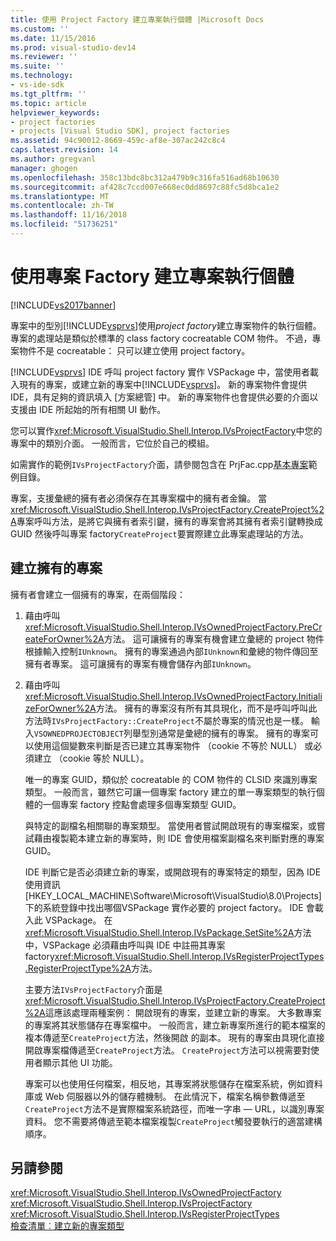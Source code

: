 ```yaml
---
title: 使用 Project Factory 建立專案執行個體 |Microsoft Docs
ms.custom: ''
ms.date: 11/15/2016
ms.prod: visual-studio-dev14
ms.reviewer: ''
ms.suite: ''
ms.technology:
- vs-ide-sdk
ms.tgt_pltfrm: ''
ms.topic: article
helpviewer_keywords:
- project factories
- projects [Visual Studio SDK], project factories
ms.assetid: 94c90012-8669-459c-af8e-307ac242c8c4
caps.latest.revision: 14
ms.author: gregvanl
manager: ghogen
ms.openlocfilehash: 358c13bdc8bc312a479b9c316fa516ad68b10630
ms.sourcegitcommit: af428c7ccd007e668ec0dd8697c88fc5d8bca1e2
ms.translationtype: MT
ms.contentlocale: zh-TW
ms.lasthandoff: 11/16/2018
ms.locfileid: "51736251"
---
```

# <a name="creating-project-instances-by-using-project-factories"></a>使用專案 Factory 建立專案執行個體
[!INCLUDE[vs2017banner](../../includes/vs2017banner.md)]

專案中的型別[!INCLUDE[vsprvs](../../includes/vsprvs-md.md)]使用*project factory*建立專案物件的執行個體。 專案的處理站是類似於標準的 class factory cocreatable COM 物件。 不過，專案物件不是 cocreatable： 只可以建立使用 project factory。  
  
 [!INCLUDE[vsprvs](../../includes/vsprvs-md.md)] IDE 呼叫 project factory 實作 VSPackage 中，當使用者載入現有的專案，或建立新的專案中[!INCLUDE[vsprvs](../../includes/vsprvs-md.md)]。 新的專案物件會提供 IDE，具有足夠的資訊填入 [方案總管] 中。 新的專案物件也會提供必要的介面以支援由 IDE 所起始的所有相關 UI 動作。  
  
 您可以實作<xref:Microsoft.VisualStudio.Shell.Interop.IVsProjectFactory>中您的專案中的類別介面。 一般而言，它位於自己的模組。  
  
 如需實作的範例`IVsProjectFactory`介面，請參閱包含在 PrjFac.cpp[基本專案](http://msdn.microsoft.com/en-us/385fd2a3-d9f1-4808-87c2-a3f05a91fc36)範例目錄。  
  
 專案，支援彙總的擁有者必須保存在其專案檔中的擁有者金鑰。 當<xref:Microsoft.VisualStudio.Shell.Interop.IVsProjectFactory.CreateProject%2A>專案呼叫方法，是將它與擁有者索引鍵，擁有的專案會將其擁有者索引鍵轉換成 GUID 然後呼叫專案 factory`CreateProject`要實際建立此專案處理站的方法。  
  
## <a name="creating-an-owned-project"></a>建立擁有的專案  
 擁有者會建立一個擁有的專案，在兩個階段：  
  
1. 藉由呼叫<xref:Microsoft.VisualStudio.Shell.Interop.IVsOwnedProjectFactory.PreCreateForOwner%2A>方法。 這可讓擁有的專案有機會建立彙總的 project 物件根據輸入控制`IUnknown`。 擁有的專案通過內部`IUnknown`和彙總的物件傳回至擁有者專案。 這可讓擁有的專案有機會儲存內部`IUnknown`。  
  
2. 藉由呼叫<xref:Microsoft.VisualStudio.Shell.Interop.IVsOwnedProjectFactory.InitializeForOwner%2A>方法。 擁有的專案沒有所有其具現化，而不是呼叫呼叫此方法時`IVsProjectFactory::CreateProject`不屬於專案的情況也是一樣。 輸入`VSOWNEDPROJECTOBJECT`列舉型別通常是彙總的擁有的專案。 擁有的專案可以使用這個變數來判斷是否已建立其專案物件 （cookie 不等於 NULL） 或必須建立 （cookie 等於 NULL）。  
  
   唯一的專案 GUID，類似於 cocreatable 的 COM 物件的 CLSID 來識別專案類型。 一般而言，雖然它可讓一個專案 factory 建立的單一專案類型的執行個體的一個專案 factory 控點會處理多個專案類型 GUID。  
  
   與特定的副檔名相關聯的專案類型。 當使用者嘗試開啟現有的專案檔案，或嘗試藉由複製範本建立新的專案時，則 IDE 會使用檔案副檔名來判斷對應的專案 GUID。  
  
   IDE 判斷它是否必須建立新的專案，或開啟現有的專案特定的類型，因為 IDE 使用資訊 [HKEY_LOCAL_MACHINE\Software\Microsoft\VisualStudio\8.0\Projects] 下的系統登錄中找出哪個VSPackage 實作必要的 project factory。 IDE 會載入此 VSPackage。 在 <xref:Microsoft.VisualStudio.Shell.Interop.IVsPackage.SetSite%2A>方法中，VSPackage 必須藉由呼叫與 IDE 中註冊其專案 factory<xref:Microsoft.VisualStudio.Shell.Interop.IVsRegisterProjectTypes.RegisterProjectType%2A>方法。  
  
   主要方法`IVsProjectFactory`介面是<xref:Microsoft.VisualStudio.Shell.Interop.IVsProjectFactory.CreateProject%2A>這應該處理兩種案例： 開啟現有的專案，並建立新的專案。 大多數專案的專案將其狀態儲存在專案檔中。 一般而言，建立新專案所進行的範本檔案的複本傳遞至`CreateProject`方法，然後開啟 的副本。 現有的專案由具現化直接開啟專案檔傳遞至`CreateProject`方法。 `CreateProject`方法可以視需要對使用者顯示其他 UI 功能。  
  
   專案可以也使用任何檔案，相反地，其專案將狀態儲存在檔案系統，例如資料庫或 Web 伺服器以外的儲存體機制。 在此情況下，檔案名稱參數傳遞至`CreateProject`方法不是實際檔案系統路徑，而唯一字串 — URL，以識別專案資料。 您不需要將傳遞至範本檔案複製`CreateProject`觸發要執行的適當建構順序。  
  
## <a name="see-also"></a>另請參閱  
 <xref:Microsoft.VisualStudio.Shell.Interop.IVsOwnedProjectFactory>   
 <xref:Microsoft.VisualStudio.Shell.Interop.IVsProjectFactory>   
 <xref:Microsoft.VisualStudio.Shell.Interop.IVsRegisterProjectTypes>   
 [檢查清單︰建立新的專案類型](../../extensibility/internals/checklist-creating-new-project-types.md)

